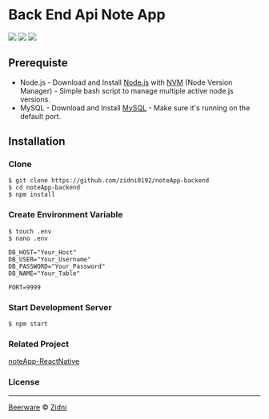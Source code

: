 # Back End Api Note App
![](https://img.shields.io/badge/Code%20Style-Standard-yellow.svg)
![](https://img.shields.io/badge/Dependencies-Express-green.svg)
![](https://img.shields.io/badge/License-Beerware-yellowgreen.svg)


## Prerequiste
- Node.js - Download and Install [Node.js](https://nodejs.org/en/) with [NVM](https://github.com/creationix/nvm) (Node Version Manager) - Simple bash script to manage multiple active node.js versions.
- MySQL - Download and Install [MySQL](https://www.mysql.com/downloads/) - Make sure it's running on the default port.  

## Installation
### Clone
```
$ git clone https://github.com/zidni0192/noteApp-backend
$ cd noteApp-backend
$ npm install
```

### Create Environment Variable
```
$ touch .env
$ nano .env
```

```
DB_HOST="Your_Host"
DB_USER="Your_Username"
DB_PASSWORD="Your_Password"
DB_NAME="Your_Table"

PORT=9999
```
### Start Development Server
```
$ npm start
```

### Related Project
<a href ='https://github.com/zidni0192/noteApp-ReactNative'>noteApp-ReactNative</a>


### License
----

[Beerware](https://en.wikipedia.org/wiki/Beerware "Beerware") © [Zidni](https://github.com/zidni0192 "Zidni")